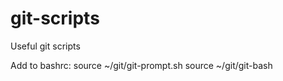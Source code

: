 git-scripts
===========

Useful git scripts

Add to bashrc:
source ~/git/git-prompt.sh
source ~/git/git-bash

